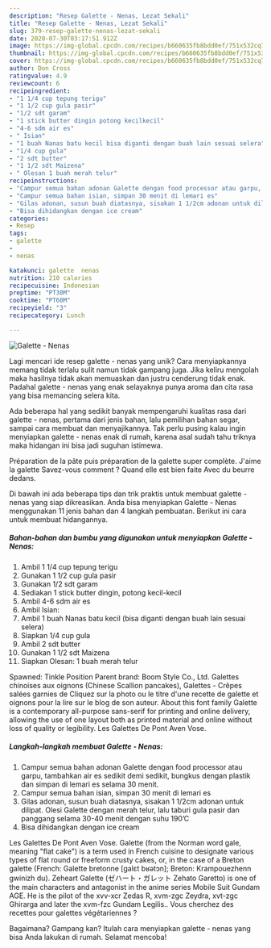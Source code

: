 ```yaml
---
description: "Resep Galette - Nenas, Lezat Sekali"
title: "Resep Galette - Nenas, Lezat Sekali"
slug: 379-resep-galette-nenas-lezat-sekali
date: 2020-07-30T03:17:51.912Z
image: https://img-global.cpcdn.com/recipes/b660635fb8bdd0ef/751x532cq70/galette-nenas-foto-resep-utama.jpg
thumbnail: https://img-global.cpcdn.com/recipes/b660635fb8bdd0ef/751x532cq70/galette-nenas-foto-resep-utama.jpg
cover: https://img-global.cpcdn.com/recipes/b660635fb8bdd0ef/751x532cq70/galette-nenas-foto-resep-utama.jpg
author: Don Cross
ratingvalue: 4.9
reviewcount: 6
recipeingredient:
- "1 1/4 cup tepung terigu"
- "1 1/2 cup gula pasir"
- "1/2 sdt garam"
- "1 stick butter dingin potong kecilkecil"
- "4-6 sdm air es"
- " Isian"
- "1 buah Nanas batu kecil bisa diganti dengan buah lain sesuai selera"
- "1/4 cup gula"
- "2 sdt butter"
- "1 1/2 sdt Maizena"
- " Olesan 1 buah merah telur"
recipeinstructions:
- "Campur semua bahan adonan Galette dengan food processor atau garpu, tambahkan air es sedikit demi sedikit, bungkus dengan plastik dan simpan di lemari es selama 30 menit."
- "Campur semua bahan isian, simpan 30 menit di lemari es"
- "Gilas adonan, susun buah diatasnya, sisakan 1 1/2cm adonan untuk dilipat. Olesi Galette dengan merah telur, lalu taburi gula pasir dan panggang selama 30-40 menit dengan suhu 190’C"
- "Bisa dihidangkan dengan ice cream"
categories:
- Resep
tags:
- galette
- 
- nenas

katakunci: galette  nenas 
nutrition: 210 calories
recipecuisine: Indonesian
preptime: "PT30M"
cooktime: "PT60M"
recipeyield: "3"
recipecategory: Lunch

---
```



![Galette - Nenas](https://img-global.cpcdn.com/recipes/b660635fb8bdd0ef/751x532cq70/galette-nenas-foto-resep-utama.jpg)

Lagi mencari ide resep galette - nenas yang unik? Cara menyiapkannya memang tidak terlalu sulit namun tidak gampang juga. Jika keliru mengolah maka hasilnya tidak akan memuaskan dan justru cenderung tidak enak. Padahal galette - nenas yang enak selayaknya punya aroma dan cita rasa yang bisa memancing selera kita.

Ada beberapa hal yang sedikit banyak mempengaruhi kualitas rasa dari galette - nenas, pertama dari jenis bahan, lalu pemilihan bahan segar, sampai cara membuat dan menyajikannya. Tak perlu pusing kalau ingin menyiapkan galette - nenas enak di rumah, karena asal sudah tahu triknya maka hidangan ini bisa jadi suguhan istimewa.

Préparation de la pâte puis préparation de la galette super complète. J&#39;aime la galette Savez-vous comment ? Quand elle est bien faite Avec du beurre dedans.


Di bawah ini ada beberapa tips dan trik praktis untuk membuat galette - nenas yang siap dikreasikan. Anda bisa menyiapkan Galette - Nenas menggunakan 11 jenis bahan dan 4 langkah pembuatan. Berikut ini cara untuk membuat hidangannya.

<!--inarticleads1-->

##### Bahan-bahan dan bumbu yang digunakan untuk menyiapkan Galette - Nenas:

1. Ambil 1 1/4 cup tepung terigu
1. Gunakan 1 1/2 cup gula pasir
1. Gunakan 1/2 sdt garam
1. Sediakan 1 stick butter dingin, potong kecil-kecil
1. Ambil 4-6 sdm air es
1. Ambil  Isian:
1. Ambil 1 buah Nanas batu kecil (bisa diganti dengan buah lain sesuai selera)
1. Siapkan 1/4 cup gula
1. Ambil 2 sdt butter
1. Gunakan 1 1/2 sdt Maizena
1. Siapkan  Olesan: 1 buah merah telur


Spawned: Tinkle Position Parent brand: Boom Style Co., Ltd. Galettes chinoises aux oignons (Chinese Scallion pancakes), Galettes - Crêpes salées garnies de Cliquez sur la photo ou le titre d&#39;une recette de galette et oignons pour la lire sur le blog de son auteur. About this font family Galette is a contemporary all-purpose sans-serif for printing and online delivery, allowing the use of one layout both as printed material and online without loss of quality or legibility. Les Galettes De Pont Aven Vose. 

<!--inarticleads2-->

##### Langkah-langkah membuat Galette - Nenas:

1. Campur semua bahan adonan Galette dengan food processor atau garpu, tambahkan air es sedikit demi sedikit, bungkus dengan plastik dan simpan di lemari es selama 30 menit.
1. Campur semua bahan isian, simpan 30 menit di lemari es
1. Gilas adonan, susun buah diatasnya, sisakan 1 1/2cm adonan untuk dilipat. Olesi Galette dengan merah telur, lalu taburi gula pasir dan panggang selama 30-40 menit dengan suhu 190’C
1. Bisa dihidangkan dengan ice cream


Les Galettes De Pont Aven Vose. Galette (from the Norman word gale, meaning &#34;flat cake&#34;) is a term used in French cuisine to designate various types of flat round or freeform crusty cakes, or, in the case of a Breton galette (French: Galette bretonne [galɛt bʁətɔn]; Breton: Krampouezhenn gwinizh du). Zeheart Galette (ゼハート・ガレット Zehato Garetto) is one of the main characters and antagonist in the anime series Mobile Suit Gundam AGE. He is the pilot of the xvv-xcr Zedas R, xvm-zgc Zeydra, xvt-zgc Ghirarga and later the xvm-fzc Gundam Legilis.. Vous cherchez des recettes pour galettes végétariennes ? 

Bagaimana? Gampang kan? Itulah cara menyiapkan galette - nenas yang bisa Anda lakukan di rumah. Selamat mencoba!
